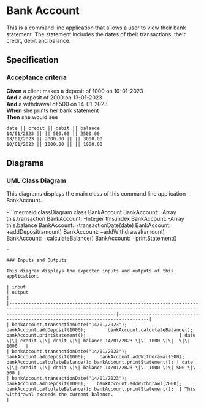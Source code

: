 # Bank Account

This is a command line application that allows a user to view their bank statement. The statement includes the dates of their transactions, their credit, debit and balance.

## Specification

### Acceptance criteria

**Given** a client makes a deposit of 1000 on 10-01-2023  
**And** a deposit of 2000 on 13-01-2023  
**And** a withdrawal of 500 on 14-01-2023  
**When** she prints her bank statement  
**Then** she would see

```
date || credit || debit || balance
14/01/2023 || || 500.00 || 2500.00
13/01/2023 || 2000.00 || || 3000.00
10/01/2023 || 1000.00 || || 1000.00
```

## Diagrams

### UML Class Diagram

This diagrams displays the main class of this command line application - BankAccount.

-```mermaid
classDiagram
class BankAccount
BankAccount: -Array this.transaction
BankAccount: -Integer this.index
BankAccount: -Array this.balance
BankAccount: +transactionDate(date)
BankAccount: +addDeposit(amount)
BankAccount: +addWithdrawal(amount)
BankAccount: +calculateBalance()
BankAccount: +printStatement()

```
-

### Inputs and Outputs

This diagram displays the expected inputs and outputs of this application.

| input                                                                                                                                                                             | output                                                                          |
|-----------------------------------------------------------------------------------------------------------------------------------------------------------------------------------|---------------------------------------------------------------------------------|
| bankAccount.transactionDate("14/01/2023");    bankAccount.addDeposit(1000);        bankAccount.calculateBalance(); bankAccount.printStatement();                                  | date \|\| credit \|\| debit \|\| balance 14/01/2023 \|\| 1000 \|\|  \|\| 1000   |
| bankAccount.transactionDate("14/01/2023");    bankAccount.addDeposit(1000);     bankAccount.addWithdrawal(500);     bankAccount.calculateBalance(); bankAccount.printStatement(); | date \|\| credit \|\| debit \|\| balance 14/01/2023 \|\| 1000 \|\| 500 \|\| 500 |
| bankAccount.transactionDate("14/01/2023"); bankAccount.addDeposit(1000);    bankAccount.addWithdrawl(2000);        bankAccount.calculateBalance(); bankAccount.printStatement();  | This withdrawal exceeds the current balance.                                    |

```
